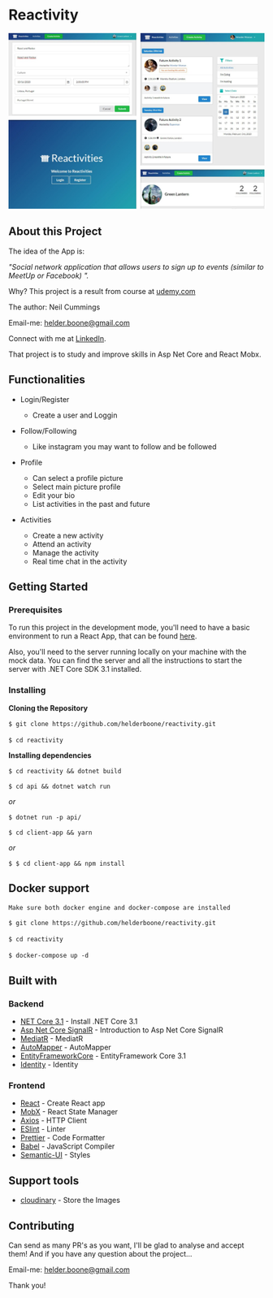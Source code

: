 # Reactivity

![Preview-Screens](https://github.com/helderboone/reactivity/blob/master/reactivity-layout.jpeg)

## About this Project

The idea of the App is:

_"Social network application that allows users to sign up to events (similar to MeetUp or Facebook)
"._

Why?
This project is a result from course at [udemy.com](https://www.udemy.com/course/complete-guide-to-building-an-app-with-net-core-and-react/)

The author: Neil Cummings

Email-me: helder.boone@gmail.com

Connect with me at [LinkedIn](https://www.linkedin.com/in/helder-boone-493a7784).

That project is to study and improve skills in Asp Net Core and React Mobx.

## Functionalities

- Login/Register
	- Create a user and Loggin

- Follow/Following
	- Like instagram you may want to follow and be followed

- Profile 
	- Can select a profile picture
    - Select main picture profile
    - Edit your bio
    - List activities in the past and future

- Activities
    - Create a new activity
    - Attend an activity
    - Manage the activity
    - Real time chat in the activity


## Getting Started

### Prerequisites

To run this project in the development mode, you'll need to have a basic environment to run a React App, that can be found [here](https://create-react-app.dev/docs/getting-started/).

Also, you'll need to the server running locally on your machine with the mock data. You can find the server and all the instructions to start the server with .NET Core SDK 3.1 installed.

### Installing

**Cloning the Repository**

```
$ git clone https://github.com/helderboone/reactivity.git

$ cd reactivity
```

**Installing dependencies**

```
$ cd reactivity && dotnet build
```

```
$ cd api && dotnet watch run
```

_or_

```
$ dotnet run -p api/
```

```
$ cd client-app && yarn
```

_or_

```
$ $ cd client-app && npm install
```

## Docker support
    Make sure both docker engine and docker-compose are installed

```
$ git clone https://github.com/helderboone/reactivity.git

$ cd reactivity

$ docker-compose up -d
```
	
## Built with

### Backend
- [NET Core 3.1](https://dotnet.microsoft.com/download/dotnet-core/3.1) - Install .NET Core 3.1 
- [Asp Net Core SignalR](https://docs.microsoft.com/pt-br/aspnet/core/signalr/introduction?view=aspnetcore-3.1) - Introduction to Asp Net Core SignalR 
- [MediatR](https://github.com/jbogard/MediatR) - MediatR
- [AutoMapper](https://automapper.org/) - AutoMapper
- [EntityFrameworkCore](https://docs.microsoft.com/pt-br/ef/core/) - EntityFramework Core 3.1
- [Identity](https://docs.microsoft.com/pt-br/aspnet/core/security/authentication/customize-identity-model?view=aspnetcore-3.1) - Identity


### Frontend
- [React](https://create-react-app.dev/docs/getting-started/) - Create React app
- [MobX](https://mobx.js.org/README.html/) - React State Manager
- [Axios](https://github.com/axios/axios) - HTTP Client
- [ESlint](https://eslint.org/) - Linter
- [Prettier](https://prettier.io/) - Code Formatter
- [Babel](https://babeljs.io/) - JavaScript Compiler
- [Semantic-UI](https://react.semantic-ui.com/) - Styles

## Support tools

- [cloudinary](https://cloudinary.com/) - Store the Images

## Contributing

Can send as many PR's as you want, I'll be glad to analyse and accept them! And if you have any question about the project...

Email-me: helder.boone@gmail.com

Thank you!